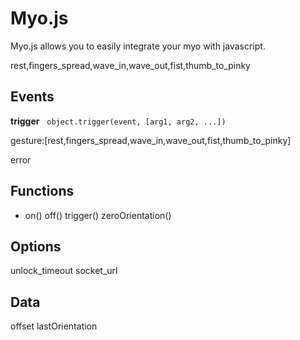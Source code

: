 # Myo.js

Myo.js allows you to easily integrate your myo with javascript.




rest,fingers_spread,wave_in,wave_out,fist,thumb_to_pinky

## Events

**trigger** &nbsp; `object.trigger(event, [arg1, arg2, ...])` <br>




gesture:[rest,fingers_spread,wave_in,wave_out,fist,thumb_to_pinky]

error


## Functions

* on()
off()
trigger()
zeroOrientation()


## Options
unlock_timeout
socket_url



## Data
offset
lastOrientation

